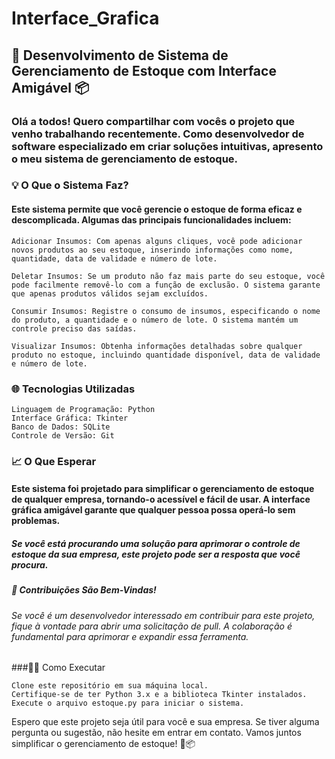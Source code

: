 # Interface_Grafica
## 🚀 Desenvolvimento de Sistema de Gerenciamento de Estoque com Interface Amigável 📦
### Olá a todos! Quero compartilhar com vocês o projeto que venho trabalhando recentemente. Como desenvolvedor de software especializado em criar soluções intuitivas, apresento o meu sistema de gerenciamento de estoque.
### 💡 O Que o Sistema Faz?

#### Este sistema permite que você gerencie o estoque de forma eficaz e descomplicada. Algumas das principais funcionalidades incluem:

    Adicionar Insumos: Com apenas alguns cliques, você pode adicionar novos produtos ao seu estoque, inserindo informações como nome, quantidade, data de validade e número de lote.

    Deletar Insumos: Se um produto não faz mais parte do seu estoque, você pode facilmente removê-lo com a função de exclusão. O sistema garante que apenas produtos válidos sejam excluídos.

    Consumir Insumos: Registre o consumo de insumos, especificando o nome do produto, a quantidade e o número de lote. O sistema mantém um controle preciso das saídas.

    Visualizar Insumos: Obtenha informações detalhadas sobre qualquer produto no estoque, incluindo quantidade disponível, data de validade e número de lote.

### 🌐 Tecnologias Utilizadas

    Linguagem de Programação: Python
    Interface Gráfica: Tkinter
    Banco de Dados: SQLite
    Controle de Versão: Git

### 📈 O Que Esperar

#### Este sistema foi projetado para simplificar o gerenciamento de estoque de qualquer empresa, tornando-o acessível e fácil de usar. A interface gráfica amigável garante que qualquer pessoa possa operá-lo sem problemas.

##### Se você está procurando uma solução para aprimorar o controle de estoque da sua empresa, este projeto pode ser a resposta que você procura.
##### 🤝 Contribuições São Bem-Vindas!

###### Se você é um desenvolvedor interessado em contribuir para este projeto, fique à vontade para abrir uma solicitação de pull. A colaboração é fundamental para aprimorar e expandir essa ferramenta.
###👩‍💻 Como Executar

    Clone este repositório em sua máquina local.
    Certifique-se de ter Python 3.x e a biblioteca Tkinter instalados.
    Execute o arquivo estoque.py para iniciar o sistema.

Espero que este projeto seja útil para você e sua empresa. Se tiver alguma pergunta ou sugestão, não hesite em entrar em contato. Vamos juntos simplificar o gerenciamento de estoque! 🚀📦
